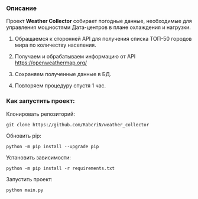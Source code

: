 ### Описание
Проект **Weather Collector** собирает погодные данные, необходимые для управления мощностями Дата-центров в плане охлаждения и нагрузки.

1. Обращаемся к сторонней API для получения списка ТОП-50 городов мира по количеству населения.

2. Получаем и обрабатываем информацию от API https://openweathermap.org/

3. Сохраняем полученные данные в БД.

4. Повторяем процедуру спустя 1 час.


### Как запустить проект:
Клонировать репозиторий:
```
git clone https://github.com/RabcriN/weather_collector
```
Обновить pip: 
```
python -m pip install --upgrade pip
```
Установить зависимости:
```
python -m pip install -r requirements.txt
```
Запустить проект:
```
python main.py
```
